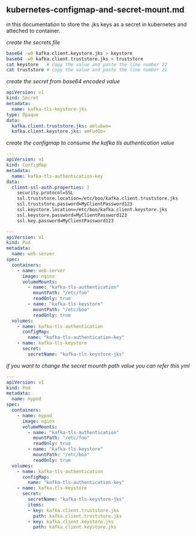 ## kubernetes-configmap-and-secret-mount.md

in this documentation to store the .jks keys as a secret in kubernetes and atteched to container.

_create the secrets file_

```bash
base64 -w0 kafka.client.keystore.jks > keystore
base64 -w0 kafka.client.truststore.jks > truststore
cat keystore   # copy the value and paste the line number 22
cat truststore # copy the value and paste the line number 21
```

_create the secret from base64 encoded value_

```yml
apiVersion: v1
kind: Secret
metadata:
  name: kafka-tls-keystore-jks
type: Opaque
data:
  kafka.client.truststore.jks: amlubwo=   
  kafka.client.keystore.jks: amFudQo=
```

_create the configmap to consume the kafka tls authentication value_

```yml
---
apiVersion: v1
kind: ConfigMap
metadata:
  name: kafka-tls-authentication-key
data:
  client-ssl-auth.properties: |
    security.protocol=SSL
    ssl.truststore.location=/etc/boo/kafka.client.truststore.jks
    ssl.truststore.password=MyClientPassword123
    ssl.keystore.location=/etc/boo/kafka.client.keystore.jks
    ssl.keystore.password=MyClientPassword123
    ssl.key.password=MyClientPassword123
```

```yml
---
apiVersion: v1
kind: Pod
metadata:
  name: web-server
spec:
  containers:
    - name: web-server
      image: nginx
      volumeMounts:
        - name: "kafka-tls-authentication"
          mountPath: "/etc/foo"
          readOnly: true
        - name: "kafka-tls-keystore"
          mountPath: "/etc/boo"
          readOnly: true
  volumes:
    - name: kafka-tls-authentication
      configMap:
        name: "kafka-tls-authentication-key"
    - name: kafka-tls-keystore
      secret:
        secretName: "kafka-tls-keystore-jks"
```

_if you want to change the secret mounth path value you can refer this yml_

```yml
---
apiVersion: v1
kind: Pod
metadata:
  name: mypod
spec:
  containers:
    - name: mypod
      image: nginx
      volumeMounts:
        - name: "kafka-tls-authentication"
          mountPath: "/etc/foo"
          readOnly: true
        - name: "kafka-tls-keystore"
          mountPath: "/etc/boo"
          readOnly: true
  volumes:
    - name: kafka-tls-authentication
      configMap:
        name: "kafka-tls-authentication-key"
    - name: kafka-tls-keystore
      secret:
        secretName: "kafka-tls-keystore-jks"
        items:
        - key: kafka.client.truststore.jks
          path: kafka.client.truststore.jks
        - key: kafka.client.keystore.jks
          path: kafka.client.keystore.jks
```
